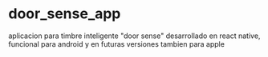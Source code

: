 # door_sense_app
aplicacion para timbre inteligente "door sense" desarrollado en react native, funcional para android y en futuras versiones tambien para apple
